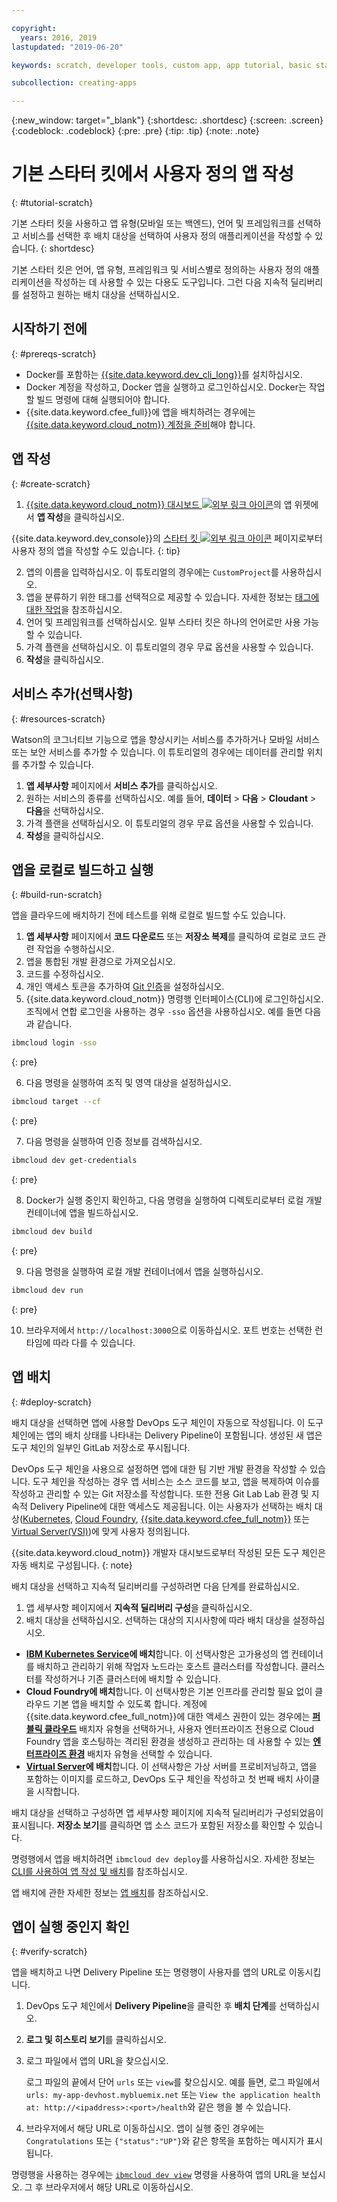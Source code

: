 ```yaml
---

copyright:
  years: 2016, 2019
lastupdated: "2019-06-20"

keywords: scratch, developer tools, custom app, app tutorial, basic starter kit, language, backend, mobile

subcollection: creating-apps

---
```


{:new_window: target="_blank"}
{:shortdesc: .shortdesc}
{:screen: .screen}
{:codeblock: .codeblock}
{:pre: .pre}
{:tip: .tip}
{:note: .note}

# 기본 스타터 킷에서 사용자 정의 앱 작성
{: #tutorial-scratch}

기본 스타터 킷을 사용하고 앱 유형(모바일 또는 백엔드), 언어 및 프레임워크를 선택하고 서비스를 선택한 후 배치 대상을 선택하여 사용자 정의 애플리케이션을 작성할 수 있습니다. 
{: shortdesc}

기본 스타터 킷은 언어, 앱 유형, 프레임워크 및 서비스별로 정의하는 사용자 정의 애플리케이션을 작성하는 데 사용할 수 있는 다용도 도구입니다. 그런 다음 지속적 딜리버리를 설정하고 원하는 배치 대상을 선택하십시오.

## 시작하기 전에
{: #prereqs-scratch}

* Docker를 포함하는 [{{site.data.keyword.dev_cli_long}}](/docs/cli?topic=cloud-cli-getting-started)를 설치하십시오. 
* Docker 계정을 작성하고, Docker 앱을 실행하고 로그인하십시오. Docker는 작업할 빌드 명령에 대해 실행되어야 합니다.
* {{site.data.keyword.cfee_full}}에 앱을 배치하려는 경우에는 [{{site.data.keyword.cloud_notm}} 계정을 준비](/docs/cloud-foundry?topic=cloud-foundry-prepare)해야 합니다.

## 앱 작성
{: #create-scratch}

1. [{{site.data.keyword.cloud_notm}} 대시보드 ![외부 링크 아이콘](../../icons/launch-glyph.svg "외부 링크 아이콘")](https://{DomainName})의 앱 위젯에서 **앱 작성**을 클릭하십시오.

  {{site.data.keyword.dev_console}}의 [스타터 킷 ![외부 링크 아이콘](../../icons/launch-glyph.svg "외부 링크 아이콘")](https://{DomainName}/developer/appservice/starter-kits) 페이지로부터 사용자 정의 앱을 작성할 수도 있습니다.
  {: tip}

2. 앱의 이름을 입력하십시오. 이 튜토리얼의 경우에는 `CustomProject`를 사용하십시오.
3. 앱을 분류하기 위한 태그를 선택적으로 제공할 수 있습니다. 자세한 정보는 [태그에 대한 작업](/docs/resources?topic=resources-tag)을 참조하십시오.
4. 언어 및 프레임워크를 선택하십시오. 일부 스타터 킷은 하나의 언어로만 사용 가능할 수 있습니다.
5. 가격 플랜을 선택하십시오. 이 튜토리얼의 경우 무료 옵션을 사용할 수 있습니다.
6. **작성**을 클릭하십시오.

## 서비스 추가(선택사항)
{: #resources-scratch}

Watson의 코그너티브 기능으로 앱을 향상시키는 서비스를 추가하거나 모바일 서비스 또는 보안 서비스를 추가할 수 있습니다. 이 튜토리얼의 경우에는 데이터를 관리할 위치를 추가할 수 있습니다.

1. **앱 세부사항** 페이지에서 **서비스 추가**를 클릭하십시오.
2. 원하는 서비스의 종류를 선택하십시오. 예를 들어, **데이터** > **다음** > **Cloudant** > **다음**을 선택하십시오.
3. 가격 플랜을 선택하십시오. 이 튜토리얼의 경우 무료 옵션을 사용할 수 있습니다.
4. **작성**을 클릭하십시오.

## 앱을 로컬로 빌드하고 실행
{: #build-run-scratch}

앱을 클라우드에 배치하기 전에 테스트를 위해 로컬로 빌드할 수도 있습니다.

1. **앱 세부사항** 페이지에서 **코드 다운로드** 또는 **저장소 복제**를 클릭하여 로컬로 코드 관련 작업을 수행하십시오.
2. 앱을 통합된 개발 환경으로 가져오십시오.
3. 코드를 수정하십시오.
4. 개인 액세스 토큰을 추가하여 [Git 인증](/docs/services/ContinuousDelivery?topic=ContinuousDelivery-git_working#git_authentication)을 설정하십시오.
5. {{site.data.keyword.cloud_notm}} 명령행 인터페이스(CLI)에 로그인하십시오. 조직에서 연합 로그인을 사용하는 경우 `-sso` 옵션을 사용하십시오. 예를 들면 다음과 같습니다.

  ```bash
  ibmcloud login -sso
  ```
  {: pre}

6. 다음 명령을 실행하여 조직 및 영역 대상을 설정하십시오.

  ```bash
  ibmcloud target --cf
  ```
  {: pre}

7. 다음 명령을 실행하여 인증 정보를 검색하십시오.

  ```bash
  ibmcloud dev get-credentials
  ```
  {: pre}

8. Docker가 실행 중인지 확인하고, 다음 명령을 실행하여 디렉토리로부터 로컬 개발 컨테이너에 앱을 빌드하십시오.

  ```bash
  ibmcloud dev build
  ```
  {: pre}

9. 다음 명령을 실행하여 로컬 개발 컨테이너에서 앱을 실행하십시오.

  ```bash
  ibmcloud dev run
  ```
  {: pre}

10. 브라우저에서 `http://localhost:3000`으로 이동하십시오. 포트 번호는 선택한 런타임에 따라 다를 수 있습니다.

## 앱 배치
{: #deploy-scratch}

배치 대상을 선택하면 앱에 사용할 DevOps 도구 체인이 자동으로 작성됩니다. 이 도구 체인에는 앱의 배치 상태를 나타내는 Delivery Pipeline이 포함됩니다. 생성된 새 앱은 도구 체인의 일부인 GitLab 저장소로 푸시됩니다.

DevOps 도구 체인을 사용으로 설정하면 앱에 대한 팀 기반 개발 환경을 작성할 수 있습니다. 도구 체인을 작성하는 경우 앱 서비스는 소스 코드를 보고, 앱을 복제하여 이슈를 작성하고 관리할 수 있는 Git 저장소를 작성합니다. 또한 전용 Git Lab Lab 환경 및 지속적 Delivery Pipeline에 대한 액세스도 제공됩니다. 이는 사용자가 선택하는 배치 대상([Kubernetes](/docs/containers?topic=containers-getting-started), [Cloud Foundry](/docs/cloud-foundry-public?topic=cloud-foundry-public-about-cf), [{{site.data.keyword.cfee_full_notm}}](/docs/cloud-foundry?topic=cloud-foundry-about) 또는 [Virtual Server(VSI)](/docs/vsi?topic=virtual-servers-getting-started-tutorial))에 맞게 사용자 정의됩니다.

{{site.data.keyword.cloud_notm}} 개발자 대시보드로부터 작성된 모든 도구 체인은 자동 배치로 구성됩니다.
{: note}

배치 대상을 선택하고 지속적 딜리버리를 구성하려면 다음 단계를 완료하십시오.

1. 앱 세부사항 페이지에서 **지속적 딜리버리 구성**을 클릭하십시오.
2. 배치 대상을 선택하십시오. 선택하는 대상의 지시사항에 따라 배치 대상을 설정하십시오.
  * **[IBM Kubernetes Service](/docs/containers?topic=containers-app)에 배치**합니다. 이 선택사항은 고가용성의 앱 컨테이너를 배치하고 관리하기 위해 작업자 노드라는 호스트 클러스터를 작성합니다. 클러스터를 작성하거나 기존 클러스터에 배치할 수 있습니다.
  * **Cloud Foundry에 배치**합니다. 이 선택사항은 기본 인프라를 관리할 필요 없이 클라우드 기본 앱을 배치할 수 있도록 합니다. 계정에 {{site.data.keyword.cfee_full_notm}}에 대한 액세스 권한이 있는 경우에는 **[퍼블릭 클라우드](/docs/cloud-foundry-public?topic=cloud-foundry-public-deployingapps)** 배치자 유형을 선택하거나, 사용자 엔터프라이즈 전용으로 Cloud Foundry 앱을 호스팅하는 격리된 환경을 생성하고 관리하는 데 사용할 수 있는 **[엔터프라이즈 환경](/docs/cloud-foundry?topic=cloud-foundry-deploy_apps)** 배치자 유형을 선택할 수 있습니다.
  * **[Virtual Server](/docs/vsi?topic=virtual-servers-deploying-to-a-virtual-server)에 배치**합니다. 이 선택사항은 가상 서버를 프로비저닝하고, 앱을 포함하는 이미지를 로드하고, DevOps 도구 체인을 작성하고 첫 번째 배치 사이클을 시작합니다.

배치 대상을 선택하고 구성하면 앱 세부사항 페이지에 지속적 딜리버리가 구성되었음이 표시됩니다. **저장소 보기**를 클릭하면 앱 소스 코드가 포함된 저장소를 확인할 수 있습니다.

명령행에서 앱을 배치하려면 `ibmcloud dev deploy`를 사용하십시오. 자세한 정보는 [CLI를 사용하여 앱 작성 및 배치](/docs/apps?topic=creating-apps-create-deploy-app-cli)를 참조하십시오.

앱 배치에 관한 자세한 정보는 [앱 배치](/docs/apps?topic=creating-apps-deploying-apps)를 참조하십시오.

## 앱이 실행 중인지 확인
{: #verify-scratch}

앱을 배치하고 나면 Delivery Pipeline 또는 명령행이 사용자를 앱의 URL로 이동시킵니다.

1. DevOps 도구 체인에서 **Delivery Pipeline**을 클릭한 후 **배치 단계**를 선택하십시오.
2. **로그 및 히스토리 보기**를 클릭하십시오.
3. 로그 파일에서 앱의 URL을 찾으십시오.

   로그 파일의 끝에서 단어 `urls` 또는 `view`를 찾으십시오. 예를 들면, 로그 파일에서 `urls: my-app-devhost.mybluemix.net` 또는 `View the application health at: http://<ipaddress>:<port>/health`와 같은 행을 볼 수 있습니다.

4. 브라우저에서 해당 URL로 이동하십시오. 앱이 실행 중인 경우에는 `Congratulations` 또는 `{"status":"UP"}`와 같은 항목을 포함하는 메시지가 표시됩니다.

명령행을 사용하는 경우에는 [`ibmcloud dev view`](/docs/cli/idt?topic=cloud-cli-idt-cli#view) 명령을 사용하여 앱의 URL을 보십시오. 그 후 브라우저에서 해당 URL로 이동하십시오.

